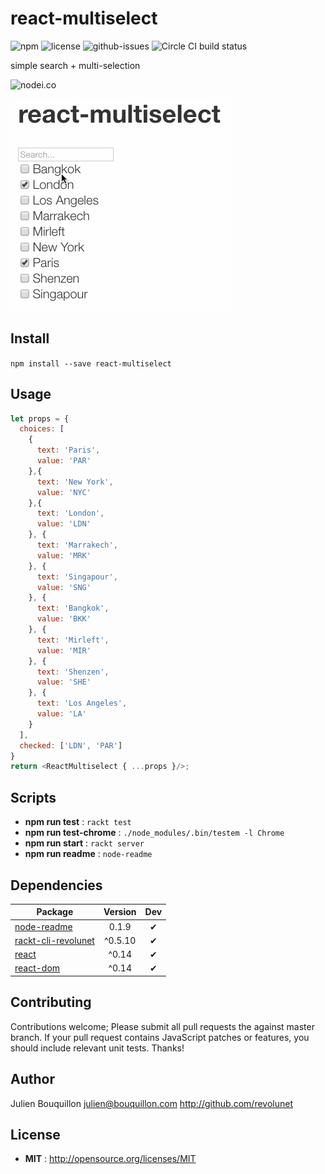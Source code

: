 # react-multiselect

![npm](https://img.shields.io/npm/v/react-multiselect.svg) ![license](https://img.shields.io/npm/l/react-multiselect.svg) ![github-issues](https://img.shields.io/github/issues/.git.svg)  ![Circle CI build status](https://circleci.com/gh/.git.svg?style=svg)

simple search + multi-selection

![nodei.co](https://nodei.co/npm/react-multiselect.png?downloads=true&downloadRank=true&stars=true)

![demo](./demo.gif)

## Install

`npm install --save react-multiselect`

## Usage


```js
let props = {
  choices: [
    {
      text: 'Paris',
      value: 'PAR'
    },{
      text: 'New York',
      value: 'NYC'
    },{
      text: 'London',
      value: 'LDN'
    }, {
      text: 'Marrakech',
      value: 'MRK'
    }, {
      text: 'Singapour',
      value: 'SNG'
    }, {
      text: 'Bangkok',
      value: 'BKK'
    }, {
      text: 'Mirleft',
      value: 'MIR'
    }, {
      text: 'Shenzen',
      value: 'SHE'
    }, {
      text: 'Los Angeles',
      value: 'LA'
    }
  ],
  checked: ['LDN', 'PAR']
}
return <ReactMultiselect { ...props }/>;
```

## Scripts

 - **npm run test** : `rackt test`
 - **npm run test-chrome** : `./node_modules/.bin/testem -l Chrome`
 - **npm run start** : `rackt server`
 - **npm run readme** : `node-readme`

## Dependencies

Package | Version | Dev
--- |:---:|:---:
[node-readme](https://www.npmjs.com/package/node-readme) | 0.1.9 | ✔
[rackt-cli-revolunet](https://www.npmjs.com/package/rackt-cli-revolunet) | ^0.5.10 | ✔
[react](https://www.npmjs.com/package/react) | ^0.14 | ✔
[react-dom](https://www.npmjs.com/package/react-dom) | ^0.14 | ✔


## Contributing

Contributions welcome; Please submit all pull requests the against master branch. If your pull request contains JavaScript patches or features, you should include relevant unit tests. Thanks!

## Author

Julien Bouquillon <julien@bouquillon.com> http://github.com/revolunet

## License

 - **MIT** : http://opensource.org/licenses/MIT
